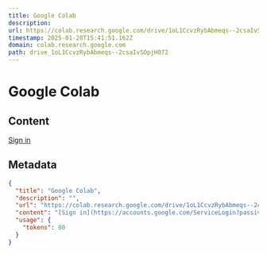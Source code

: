 ```yaml
---
title: Google Colab
description: 
url: https://colab.research.google.com/drive/1oL1CcvzRybAbmeqs--2csaIvSOpjH072?usp=sharing#scrollTo=ISYGGUiElzsu
timestamp: 2025-01-20T15:41:51.162Z
domain: colab.research.google.com
path: drive_1oL1CcvzRybAbmeqs--2csaIvSOpjH072
---
```


# Google Colab



## Content

[Sign in](https://accounts.google.com/ServiceLogin?passive=true&continue=https%3A%2F%2Fcolab.research.google.com%2Fdrive%2F1oL1CcvzRybAbmeqs--2csaIvSOpjH072%3Fusp%3Dsharing&ec=GAZAqQM)

## Metadata

```json
{
  "title": "Google Colab",
  "description": "",
  "url": "https://colab.research.google.com/drive/1oL1CcvzRybAbmeqs--2csaIvSOpjH072?usp=sharing#scrollTo=ISYGGUiElzsu",
  "content": "[Sign in](https://accounts.google.com/ServiceLogin?passive=true&continue=https%3A%2F%2Fcolab.research.google.com%2Fdrive%2F1oL1CcvzRybAbmeqs--2csaIvSOpjH072%3Fusp%3Dsharing&ec=GAZAqQM)",
  "usage": {
    "tokens": 80
  }
}
```
